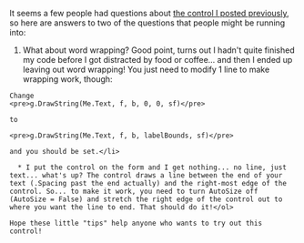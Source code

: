 It seems a few people had questions about [the control I posted previously](http://blogs.duncanmackenzie.net/duncanma/archive/2005/04/14/1306.aspx), so here are answers to two of the questions that people might be running into:

  1. What about word wrapping? Good point, turns out I hadn't quite finished my code before I got distracted by food or coffee... and then I ended up leaving out word wrapping! You just need to modify 1 line to make wrapping work, though:

    Change
    <pre>g.DrawString(Me.Text, f, b, 0, 0, sf)</pre>

    to

    <pre>g.DrawString(Me.Text, f, b, labelBounds, sf)</pre>

    and you should be set.</li>

      * I put the control on the form and I get nothing... no line, just text... what's up? The control draws a line between the end of your text (.Spacing past the end actually) and the right-most edge of the control. So... to make it work, you need to turn AutoSize off (AutoSize = False) and stretch the right edge of the control out to where you want the line to end. That should do it!</ol>

    Hope these little "tips" help anyone who wants to try out this control!
